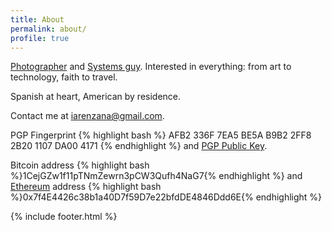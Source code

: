 ```yaml
---
title: About
permalink: about/
profile: true
---
```


[Photographer](http://arenzanaphotography.com) and [Systems guy](http://trnswrks.com).
Interested in everything: from art to technology, faith to travel.

Spanish at heart, American by residence.

Contact me at [iarenzana@gmail.com](mailto://iarenzana@gmail.com).

PGP Fingerprint {% highlight bash %} AFB2 336F 7EA5 BE5A B9B2  2FF8 2B20 1107 DA00 4171 {% endhighlight %} and [PGP Public Key](https://raw.githubusercontent.com/iarenzana/iarenzana.github.io/master/assets/misc/rsa_public_key.txt).

Bitcoin address {% highlight bash %}1CejGZw1f11pTNmZewrn3pCW3Qufh4NaG7{% endhighlight %} and [Ethereum](https://ethereum.org) address {% highlight bash %}0x7f4E4426c38b1a40D7f59D7e22bfdDE4846Ddd6E{% endhighlight %}

{% include footer.html %}

